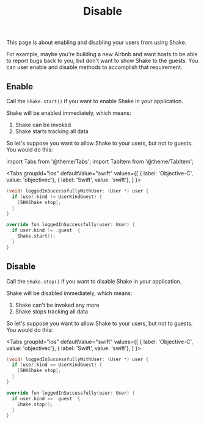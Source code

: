 ﻿---
id: disable
title: Disable
---
This page is about enabling and disabling your users from using Shake.

For example, maybe you're building a new Airbnb and want hosts to be able to report bugs back to you, 
but don't want to show Shake to the guests. You can user enable and disable methods to accomplish that requirement.

## Enable
Call the `Shake.start()` if you want to enable Shake in your application.

Shake will be enabled immediately, which means:
1. Shake can be invoked
1. Shake starts tracking all data

So let's suppose you want to allow Shake to your users, but not to guests. You would do this: 

import Tabs from '@theme/Tabs';
import TabItem from '@theme/TabItem';

<Tabs
  groupId="ios"
  defaultValue="swift"
  values={[
    { label: 'Objective-C', value: 'objectivec'},
    { label: 'Swift', value: 'swift'},
  ]
}>

<TabItem value="objectivec">

```objectivec {3} title="AppDelegate.m"
(void) loggedInSuccessfullyWithUser: (User *) user {
  if (user.kind != UserKindGuest) {
    [SHKShake stop];
  }
}
```

</TabItem>

<TabItem value="swift">

```swift {3} title="AppDelegate.swift"
override fun loggedInSuccessfully(user: User) {
  if user.kind != .guest  {
    Shake.start();
  }
}
```

</TabItem>
</Tabs>

## Disable
Call the `Shake.stop()` if you want to disable Shake in your application.
 
Shake will be disabled immediately, which means:
1. Shake can't be invoked any more
1. Shake stops tracking all data

So let's suppose you want to allow Shake to your users, but not to guests. You would do this: 

<Tabs
  groupId="ios"
  defaultValue="swift"
  values={[
    { label: 'Objective-C', value: 'objectivec'},
    { label: 'Swift', value: 'swift'},
  ]
}>

<TabItem value="objectivec">

```objectivec {3} title="AppDelegate.m"
(void) loggedInSuccessfullyWithUser: (User *) user {
  if (user.kind == UserKindGuest) {
    [SHKShake stop];
  }
}
```

</TabItem>

<TabItem value="swift">

```swift {3} title="AppDelegate.swift"
override fun loggedInSuccessfully(user: User) {
  if user.kind == .guest  {
    Shake.stop();
  }
}
```

</TabItem>
</Tabs>
              
